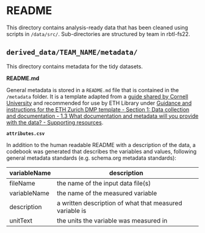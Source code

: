 # README

This directory contains analysis-ready data that has been cleaned using scripts in `/data/src/`. Sub-directories are structured by team in rbtl-fs22.

## `derived_data/TEAM_NAME/metadata/`

This directory contains metadata for the tidy datasets. 

**README.md**

General metadata is stored in a `README.md` file that is contained in the `/metadata` folder. It is a template adapted from a [guide shared by Cornell University](https://data.research.cornell.edu/content/readme) and recommended for use by ETH Library under [Guidance and instructions for the ETH Zurich DMP template - Section 1: Data collection and documentation - 1.3 What documentation and metadata will you provide with the data? - Supporting resources](https://documentation.library.ethz.ch/display/DD/Data+Management+Plan+Instructions+for+ETH+Zurich+Researchers).

**`attributes.csv`**  

In addition to the human readable README with a description of the data, a codebook was generated that describes the variables and values, following general metadata standards (e.g. schema.org metadata standards): 

| variableName | description                                             |
|--------------|---------------------------------------------------------|
| fileName     | the name of the input data file(s)                      |
| variableName | the name of the measured variable                       |
| description  | a written description of what that measured variable is |
| unitText     | the units the variable was measured in                  |


